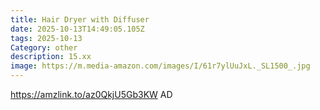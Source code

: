 ```yaml
---
title: Hair Dryer with Diffuser
date: 2025-10-13T14:49:05.105Z
tags: 2025-10-13
Category: other
description: 15.xx
image: https://m.media-amazon.com/images/I/61r7ylUuJxL._SL1500_.jpg
---
```

https://amzlink.to/az0QkjU5Gb3KW
AD